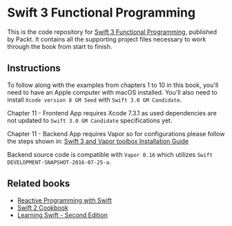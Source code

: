 # Swift 3 Functional Programming
This is the code repository for [Swift 3 Functional Programming](https://www.packtpub.com/application-development/swift-3-functional-programming?utm_source=github&utm_medium=repository&utm_campaign=9781785883880), published by Packt. It contains all the supporting project files necessary to work through the book from start to finish.

## Instructions
To follow along with the examples from chapters 1 to 10 in this book, you'll need to have an Apple computer with macOS installed. You'll also need to install `Xcode version 8 GM Seed` with `Swift 3.0 GM Candidate`.

Chapter 11 - Frontend App requires Xcode 7.3.1 as used dependencies are not updated to `Swift 3.0 GM Candidate` specifications yet.

Chapter 11 - Backend App requires Vapor so for configurations please follow the steps shown in:
[Swift 3 and Vapor toolbox Installation Guide](https://vapor.github.io/documentation/getting-started/install-swift-3.html) 

Backend source code is compatible with `Vapor 0.16` which utilizes `Swift DEVELOPMENT-SNAPSHOT-2016-07-25-a`.

## Related books
- [Reactive Programming with Swift](https://www.packtpub.com/application-development/reactive-programming-swift?utm_source=github&utm_medium=repository&utm_campaign=9781785884269)
- [Swift 2 Cookbook](https://www.packtpub.com/application-development/swift-2-cookbook?utm_source=github&utm_medium=repository&utm_campaign=9781785889219)
- [Learning Swift - Second Edition](https://www.packtpub.com/application-development/learning-swift-second-edition?utm_source=github&utm_medium=repository&utm_campaign=9781785887512) 
